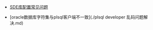 - [SDE库配置常见问题](./sde-oracle-config-issuse.md)

- [oracle数据库字符集与plsql客户端不一致](./plsql developer 乱码问题解决.md)
